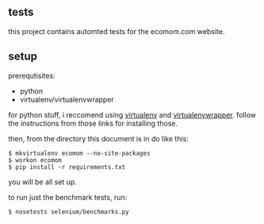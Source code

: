 ## tests

this project contains automted tests for the ecomom.com website.


## setup
prerequtisites:

  *  python
  *  virtualenv/virtualenvwrapper

for python stuff, i reccomend using [virtualenv](http://pypi.python.org/pypi/virtualenv) and [virtualenvwrapper](http://www.doughellmann.com/projects/virtualenvwrapper/). follow the instructions from those links for installing those.

then, from the directory this document is in do like this:

```
$ mkvirtualenv ecomom --no-site-packages
$ workon ecomom
$ pip install -r requirements.txt
```
you will be all set up.

to run just the benchmark tests, run:

```
$ nosetests selenium/benchmarks.py
```
